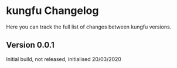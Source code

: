 # kungfu Changelog
Here you can track the full list of changes between kungfu versions.

## Version 0.0.1
Initial build, not released, initialised 20/03/2020
